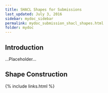 ```yaml
---
title: SHACL Shapes for Submissions
last_updated: July 3, 2016
sidebar: mydoc_sidebar
permalink: mydoc_submission_shacl_shapes.html
folder: mydoc
---
```


## Introduction 

...Placeholder...

## Shape Construction 





{% include links.html %}
